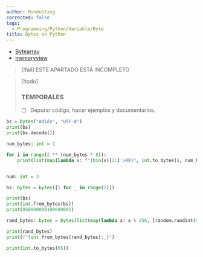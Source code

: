 ```yaml
---
author: Mindusting
corrected: false
tags:
  - Programming/Python/Variable/Byte
title: Bytes en Python
---
```


- [Bytearray](py_bytearray.md)
- [memoryview](py_memoryview.md)

>[!fail] ESTE APARTADO ESTÁ INCOMPLETO

>[!todo]
>### TEMPORALES
>- [ ] Depurar código, hacer ejemplos y documentarlos.

```py
bs = bytes("Adiós", "UTF-8")
print(bs)
print(bs.decode())
```

```py
num_bytes: int = 1

for i in range(2 ** (num_bytes * 8)):
    print(list(map(lambda x: f"{bin(x)[2:]:>08}", int.to_bytes(i, num_bytes))))


num: int = 3

bs: bytes = bytes([1 for _ in range(2)])

print(bs)
print(int.from_bytes(bs))
print(0b0000000100000001)

rand_bytes: bytes = bytes(list(map(lambda x: x % 256, [random.randint(0, 256) for _ in range(2)])))

print(rand_bytes)
print(f"{int.from_bytes(rand_bytes):_}")

print(int.to_bytes(65))
```
